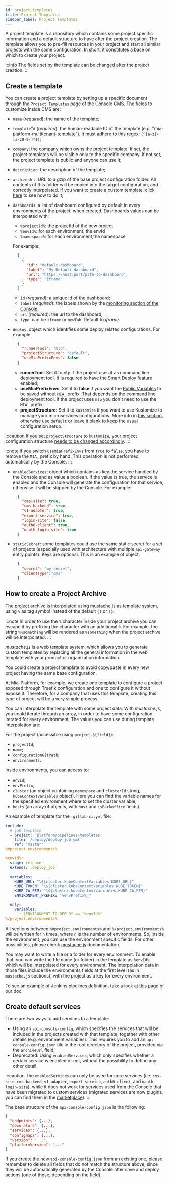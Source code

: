 ```yaml
---
id: project-templates
title: Project Templates
sidebar_label: Project Templates
---
```


A project template is a repository which contains some project specific information and a default structure to have
after the project creation.
The template allows you to pre-fill resources in your project and start all similar projects with the same configuration.
In short, it constitutes a base on which to create your project.

:::info
The fields set by the template can be changed after the project creation.
:::

## Create a template

You can create a project template by setting up a specific document through the `Project Templates` page of the Console CMS.
The fields to customize inside CMS are:

* `name` (*required*): the name of the template;

* `templateId` (*required*): the human-readable ID of the template (e.g. "mia-platform-multitenant-template"). It must adhere to this regex: `(^[a-z]+[a-z0-9-]*$)`;

* `company`: the company which owns the project template. If set, the project templates will be visible only to the specific company. If not set, the project template is public and anyone can use it;

* `description`: the description of the template;

* `archiveUrl`: URL to a gzip of the base project configuration folder. All contents of this folder will be copied into the target configuration, and correctly interpolated. If you want to create a custom template, click [here](#how-to-create-a-project-archive) to see how to do it;

* `dashboards`: a list of dashboard configured by default in every environments of the project, when created.
  Dashboards values can be interpolated with:
  
  * `%projectId%`: the projectId of the new project
  * `%envId%`: for each environment, the envId
  * `%namespace%`: for each environment,the namespace

  For example:

  ```json
    [
      {
        "id": "default-dashboard",
        "label": "My Default dashboard",
        "url": "https://host:port/path-to-dashboard",
        "type": "iframe"
      }
    ]
  ```

  * `id` (*required*): a unique id of the dashboard;
  * `label` (*required*): the labels shown by the [monitoring section of the Console](/development_suite/monitoring/dashboard.md);
  * `url` (*required*): the url to the dashboard;
  * `type`: can be `iframe` or `newTab`. Default to *iframe*.

* `deploy`: object which identifies some deploy related configurations. For example:

  ```json
    {
      "runnerTool": "mlp",
      "projectStructure": "default",
      "useMiaPrefixEnvs": false
    }
  ```

  * **runnerTool**: Set it to `mlp` if the project uses it as command line deployment tool. It is required to have the [Smart Deploy](/development_suite/deploy/overview.md#smart-deploy) feature enabled;
  * **useMiaPrefixEnvs**: Set it to **false** if you want the [Public Variables](/development_suite/api-console/api-design/public_variables.md) to be saved without `MIA_` prefix. That depends on the command line deployment tool. If the project uses `mlp` you don't need to use the `MIA_` prefix;
  * **projectStructure**: Set it to `kustomize` if you want to use Kustomize to manage your microservices configurations. More info in [this section](/development_suite/set-up-infrastructure/kustomize/index.md), otherwise use `default` or leave it blank to keep the usual configuration setup.

:::caution
If you set `projectStructure` to `kustomize`, your project configuration structure [needs to be changed accordingly](/development_suite/set-up-infrastructure/kustomize/migrate.md).
:::

:::note
If you switch `useMiaPrefixEnvs` from `true` to `false`, you have to remove the `MIA_` prefix by hand. This operation is not performed automatically by the Console.
:::

* `enabledServices`: object which contains as key the service handled by the Console and as value a boolean. If the value is true, the service is enabled and the Console will generate the configuration for that service, otherwise it will be skipped by the Console. For example:

    ```json
      {
        "cms-site": true,
        "cms-backend": true,
        "v1-adapter": true,
        "export-service": true,
        "login-site": false,
        "auth0-client": true,
        "oauth-login-site": true
      }
    ```

* `staticSecret`: some templates could use the same static secret for a set of projects (especially used with architecture with multiple `api-gateway` entry points). Keys are optional. This is an example of object:

  ```json
    {
      "secret": "my-secret",
      "clientType":"cms"
    }
  ```

## How to create a Project Archive

The project archive is interpolated using [mustache.js](https://github.com/janl/mustache.js) as template system, using `%` as tag symbol instead of the default `{{` or `}}`.

:::note
In order to use the `%` character inside your project archive you can escape it by prefixing the character with an additional `%`. For example, the string `%%something` will be rendered as `%something` when the project archive will be interpolated.
:::

*mustache.js* is a web template system, which allows you to generate custom templates by replacing all the general information in the web template with your product or organization information.

You could create a project template to avoid copy/paste in every new project having the same base configuration.

At Mia-Platform, for example, we create one template to configure a project exposed through Traefik configuration and one to configure it without expose it. Therefore, for a company that uses this template, creating this type of project will be a very simple process.

You can interpolate the template with some project data. With *mustache.js*, you could iterate through an array, in order to have some configuration iterated for every environment.
The values you can use during template interpolation are:

For the project (accessible using `project.${field}`):

* `projectId`;
* `name`;
* `configurationGitPath`;
* `environments`.

Inside environments, you can access to:

* `envId`;
* `envPrefix`;
* `cluster` (an object containing `namespace` and `clusterId` string, `kubeContextVariables` object). Here you can find the variable names for the specified environment where to set the cluster variable;
* `hosts` (an array of objects, with `host` and `isBackoffice` fields).

An example of template for the `.gitlab-ci.yml` file:

```yml
include:
  # job template
  - project: 'platform/pipelines-templates'
    file: '/deploy/deploy-job.yml'
    ref: 'master'
%#project.environments%

%envId%:
  stage: release
  extends: .deploy_job

  variables:
    KUBE_URL: "\${cluster.kubeContextVariables.KUBE_URL}"
    KUBE_TOKEN: "\${cluster.kubeContextVariables.KUBE_TOKEN}"
    KUBE_CA_PEM: "\${cluster.kubeContextVariables.KUBE_CA_PEM}"
    ENVIRONMENT_PREFIX: "%envPrefix%_"

  only:
    variables:
      - $ENVIRONMENT_TO_DEPLOY == "%envId%"
%/project.environments%
```

All sections between `%#project.environments%` and `%/project.environments%` will be written for `n` times, where `n` is the number of environments. So, inside the environment, you can use the environment specific fields.
For other possibilities, please check [mustache.js](https://github.com/janl/mustache.js) documentation.

You may want to write a file or a folder for every environment. To enable that, you can write the file name (or folder) in the template as `%envId%`, which will be interpolated for every environment.
The interpolation data in those files include the environments fields at the first level (as in `mustache.js` sections), with the project as a key for every environment.

To see an example of Jenkins pipelines definition, take a look at [this](/development_suite/deploy/configure-jenkins.md#how-to-automatically-create-jenkins-job-on-project-creation) page of our doc.

## Create default services

There are two ways to add services to a template:

* Using an `api-console-config`, which specifies the services that will be included in the projects created with that template, together with other details (e.g. environment variables). This requires you to add an `api-console-config.json` file in the root directory of the project, provided via the `archiveUrl` field;
* Deprecated: Using `enabledServices`, which only specifies whether a certain service is enabled or not, without the possibility to define any other detail.

:::caution
The `enabledServices` can only be used for core services (i.e. `cms-site`, `cms-backend`, `v1-adapter`, `export-service`, `auth0-client`, and `oauth-login-site`), while it does not work for services used from the Console that have been migrated to custom services (migrated services are now plugins, you can find them in the [marketplace](/marketplace/overview_marketplace.md)).
:::

The base structure of the `api-console-config.json` is the following:

```json
{
  "endpoints": {...},
  "decorators": {...},
  "services": {...},
  "configmaps": {...},
  "version": "...",
  "platformVersion": "..."
}
```

If you create the new `api-console-config.json` from an existing one, please remember to delete all fields that do not match the structure above, since they will be automatically generated by the Console after save and deploy actions (one of those, depending on the field).
